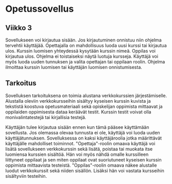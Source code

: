 # Opetussovellus
## Viikko 3
Sovellukseen voi kirjautua sisään. Jos kirjautuminen onnistuu niin ohjelma tervehtii käyttäjää. Opettajalla on mahdollisuus luoda uusi kurssi tai kirjautua ulos. Kurssin luomisen yhteydessä kysytään kurssin nimeä. Oppilas voi kirjautua ulos. Ohjelma ei toistaiseksi näytä luotuja kursseja. Käyttäjä voi myös luoda uuden tunnuksen ja valita opettajan tai oppilaan roolin. Ohjelma ilmoittaa kurssin luomisen tai käyttäjän luomisen onnistumisesta.


## Tarkoitus
Sovelluksen tarkoituksena on toimia alustana verkkokurssien järjestämiselle. Alustalla oleviin verkkokursseihin sisältyy kyseisen kurssin kuvista ja tekstistä koostuva opetusmateriaali sekä opiskelijan oppimista mittaavat ja oppilaiden oppimisesta dataa keräävät testit. Kurssin testit voivat olla monivalintatestejä tai kirjallisia testejä. 

Käyttäjän tulee kirjautua sisään ennen kun tämä pääsee käyttämään sovellusta. Jos olemassa olevaa tunnusta ei ole, käyttäjä voi luoda uuden käyttäjätunnuksen. Sovelluksessa on kaksi käyttäjäroolia jotka määrittävät käyttäjälle mahdolliset toiminnot. "Opettaja"-roolin omaava käyttäjä voi lisätä sovellukseen verkkokurssin sekä lisätä, poistaa tai muokata itse luomiensa kurssien sisältöä. Hän voi myös nähdä omalle kurssilleen liittyneet oppilaat ja sen miten oppilaat ovat suoriutuneet kyseisen kurssin oppimista mittaavista testeistä. "Oppilas"-roolin omaava näkee alustalle luodut verkkokurssit sekä niiden sisällön. Lisäksi hän voi vastata kursseihin sisältyviin testeihin. 
